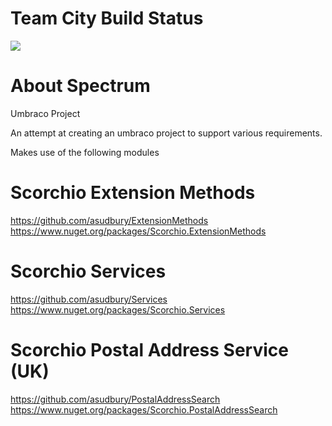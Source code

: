 # Team City Build Status

<a href="http://http://scorchio.westeurope.cloudapp.azure.com:888/viewType.html?buildTypeId=Spectrum_Build&guest=1">
	<img src="http://scorchio.westeurope.cloudapp.azure.com:888/app/rest/builds/buildType:(id:Spectrum_Build)/statusIcon"/>
</a>

# About Spectrum
Umbraco Project

An attempt at creating an umbraco project to support various requirements.

Makes use of the following modules

# Scorchio Extension Methods

https://github.com/asudbury/ExtensionMethods
https://www.nuget.org/packages/Scorchio.ExtensionMethods

# Scorchio Services

https://github.com/asudbury/Services
https://www.nuget.org/packages/Scorchio.Services

# Scorchio Postal Address Service (UK)

https://github.com/asudbury/PostalAddressSearch
https://www.nuget.org/packages/Scorchio.PostalAddressSearch




